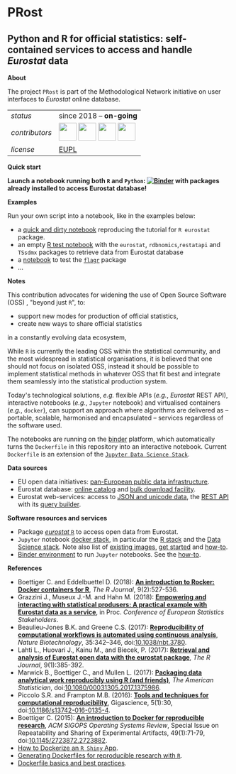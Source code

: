 PRost
=======

Python and R for official statistics: self-contained services to access and handle _Eurostat_ data
---

**About**

The project `PRost` is part of the Methodological Network initiative on user interfaces to _Eurostat_ online database.

<table align="center">
    <tr> <td align="left"><i>status</i></td> <td align="left">since 2018 &ndash; <b>on-going</b></td></tr> 
    <tr> <td align="left"><i>contributors</i></td> 
    <td align="left" valign="middle">
<a href="https://github.com/mmatyi"><img src="https://github.com/mmatyi.png" width="40"></a>
<a href="https://github.com/gjacopo"><img src="https://github.com/gjacopo.png" width="40"></a>
<a href="https://github.com/reisfe"><img src="https://github.com/reisfe.png" width="40"></a>
<a href="https://github.com/oloski"><img src="https://github.com/oloski.png" width="40"></a>
</td> </tr> 
    <tr> <td align="left"><i>license</i></td> <td align="left"><a href="https://joinup.ec.europa.eu/sites/default/files/eupl1.1.-licence-en_0.pdfEUPL">EUPL</a> </td> </tr> 
</table>

**Quick start**

**Launch a notebook running both `R` and `Python`: [![Binder](https://mybinder.org/badge_logo.svg)](https://mybinder.org/v2/gh/eurostat/PRost/master?filepath=index.ipynb) with packages already installed to access Eurostat database!**

**Examples**

Run your own script into a notebook, like in the examples below:

* a [quick and dirty notebook](https://nbviewer.jupyter.org/github/eurostat/PRost/blob/master/notebooks/eurostat_package_tutorial.ipynb) reproducing the tutorial for `R eurostat` package.
* an empty [R test notebook](https://mybinder.org/v2/gh/eurostat/prost/master?filepath=eurostat_database_test.ipynb) with the  `eurostat`, `rdbnomics`,`restatapi` and `TSsdmx` packages to retrieve data from Eurostat database
* a [notebook](https://mybinder.org/v2/gh/eurostat/prost/master?filepath=eurostat_flagr_test.ipynb) to test the [`flagr`](https://github.com/eurostat/flagr) package
* ...

**Notes**

This contribution advocates for widening the use of Open Source Software (OSS) , "beyond just `R`", to: 
* support new modes for production of official statistics,
* create new ways to share official statistics

in a constantly evolving data ecosystem,

While `R` is currently the leading OSS within the statistical community, and the most widespread in statistical organisations, it is believed that one should not focus on isolated OSS, instead it should be possible to implement statistical methods in whatever OSS that fit best and integrate them seamlessly into the statistical production system. 

Today's technological solutions, _e.g._ flexible APIs (_e.g._, _Eurostat_ REST API), interactive notebooks (_e.g._, `Jupyter` notebook) and virtualised containers (_e.g._, `docker`), can support an approach where algorithms are delivered as – portable, scalable, harmonised and encapsulated – services regardless of the software used. 

The notebooks are running on the [binder](https://mybinder.org/) platform, which automatically turns the `Dockerfile` in this repository into an interactive notebook. Current `Dockerfile` is an extension of the [`Jupyter Data Science Stack`](https://hub.docker.com/r/jupyter/datascience-notebook/).

**<a name="Sources"></a>Data sources**

* EU open data initiatives: [pan-European public data infrastructure](http://data.europa.eu).
* Eurostat database: [online catalog](http://ec.europa.eu/eurostat/data/database) and [bulk download facility](http://ec.europa.eu/eurostat/estat-navtree-portlet-prod/BulkDownloadListing).
* Eurostat web-services: access to [JSON and unicode data](http://ec.europa.eu/eurostat/web/json-and-unicode-web-services/about-this-service), the [REST API](http://ec.europa.eu/eurostat/web/json-and-unicode-web-services/getting-started/rest-request) with its [query builder](http://ec.europa.eu/eurostat/web/json-and-unicode-web-services/getting-started/query-builder).

**<a name="Software"></a>Software resources and services**

* Package [_eurostat_ `R`](http://ropengov.github.io/eurostat) to access open data from Eurostat.
* `Jupyter` notebook [docker stack](https://github.com/jupyter/docker-stacks), in particular the [R stack](https://github.com/jupyter/docker-stacks/tree/master/r-notebook) and the [Data Science stack](https://jupyter-docker-stacks.readthedocs.io/en/latest/index.html). Note also list of [existing images](https://jupyter-docker-stacks.readthedocs.io/en/latest/using/selecting.html#jupyter-datascience-notebook), [get started](https://docs.docker.com/get-started/) and [how-to](https://www.dataquest.io/blog/docker-data-science/).
* [Binder environment](https://mybinder.org/) to run `Jupyter` notebooks. See the [how-to](https://blog.jupyter.org/binder-2-0-a-tech-guide-2017-fd40515a3a84).

**<a name="References"></a>References**

* Boettiger C. and Eddelbuettel D. (2018): [**An introduction to Rocker: Docker containers for R**](https://journal.r-project.org/archive/2017/RJ-2017-065/RJ-2017-065.pdf), _The R Journal_, 9(2):527-536.
* Grazzini J., Museux J.-M. and Hahn M. (2018): [**Empowering and interacting with statistical produsers: A practical example with Eurostat data as a service**](https://www.researchgate.net/publication/325973362_Empowering_and_interacting_with_statistical_produsers_a_practical_example_with_Eurostat_data_as_a_service), in Proc. _Conference of European Statistics Stakeholders_.
* Beaulieu-Jones B.K. and Greene C.S. (2017): [**Reproducibility of computational workflows is automated using continuous analysis**](https://www.nature.com/articles/nbt.3780.pdf), _Nature Biotechnology_, 35:342–346, doi:[10.1038/nbt.3780](https://doi.org/10.1038/nbt.3780). 
* Lahti L., Huovari J., Kainu M., and Biecek, P. (2017): [**Retrieval and analysis of Eurostat open data with the eurostat package**](https://journal.r-project.org/archive/2017/RJ-2017-019/RJ-2017-019.pdf), _The R Journal_, 9(1):385-392.
* Marwick B., Boettiger C., and Mullen L. (2017): [**Packaging data analytical work reproducibly using R (and friends)**](https://peerj.com/preprints/3192.pdf), _The American Statistician_, doi:[10.1080/00031305.2017.1375986](https://doi.org/10.1080/00031305.2017.1375986).
* Piccolo S.R. and Frampton M.B. (2016): [**Tools and techniques for computational reproducibility**](https://www.ncbi.nlm.nih.gov/pmc/articles/PMC4940747/pdf/13742_2016_Article_135.pdf), Gigascience, 5(1):30, doi:[10.1186/s13742-016-0135-4](https://doi.org/10.1186/s13742-016-0135-4).
* Boettiger C. (2015): [**An introduction to Docker for reproducible research**](http://arxiv.org/abs/1410.0846), _ACM SIGOPS Operating Systems Review_, Special Issue on Repeatability and Sharing of Experimental Artifacts, 49(1):71-79, doi:[10.1145/2723872.2723882](https://doi.org/10.1145/2723872.2723882).
* [How to Dockerize an `R Shiny` App](https://towardsdatascience.com/how-to-dockerize-an-r-shiny-app-part-1-d4267659312a).
* [Generating Dockerfiles for reproducible research with `R`](https://o2r.info/2017/05/30/containerit-package/).
* [Dockerfile basics and best practices](https://docs.datascience.com/en/master/appendix-1/dockerfile-basics-and-best-practices-1.html).

